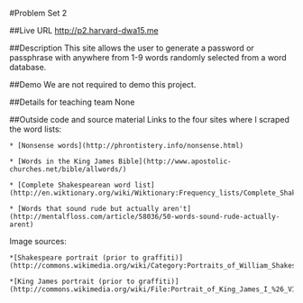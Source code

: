 #Problem Set 2

##Live URL
<http://p2.harvard-dwa15.me>

##Description
This site allows the user to generate a password or passphrase with anywhere from 1-9 words randomly selected from a word database.

##Demo
We are not required to demo this project.

##Details for teaching team
None

##Outside code and source material
Links to the four sites where I scraped the word lists:

	* [Nonsense words](http://phrontistery.info/nonsense.html)

	* [Words in the King James Bible](http://www.apostolic-churches.net/bible/allwords/)

	* [Complete Shakespearean word list](http://en.wiktionary.org/wiki/Wiktionary:Frequency_lists/Complete_Shakespeare_wordlist)

	* [Words that sound rude but actually aren't](http://mentalfloss.com/article/58036/50-words-sound-rude-actually-arent)

Image sources:

	*[Shakespeare portrait (prior to graffiti)](http://commons.wikimedia.org/wiki/Category:Portraits_of_William_Shakespeare#mediaviewer/File:Shakespeare_Droeshout_1623.jpg)

	*[King James portrait (prior to graffiti)](http://commons.wikimedia.org/wiki/File:Portrait_of_King_James_I_%26_VI.jpg)